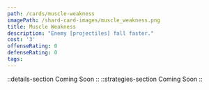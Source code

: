 ```yaml
---
path: /cards/muscle-weakness
imagePath: /shard-card-images/muscle_weakness.png
title: Muscle Weakness
description: "Enemy [projectiles] fall faster."
cost: '3'
offenseRating: 0
defenseRating: 0
tags:
---
```

::details-section
Coming Soon
::
::strategies-section
Coming Soon
::
